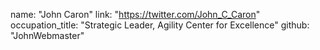 name: "John Caron"
link: "https://twitter.com/John_C_Caron"
occupation_title: "Strategic Leader, Agility Center for Excellence"
github: "JohnWebmaster"
